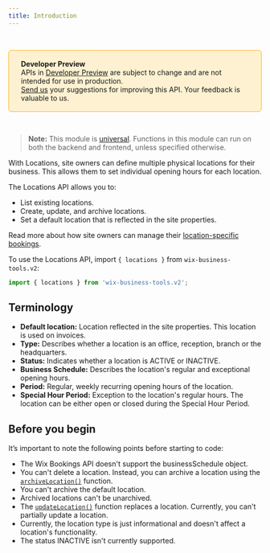 ```yaml
---
title: Introduction
---
```

&nbsp;

<div style="background-color: #FEF1D1; padding: 18px 24px; border-radius: 6px; border: 1px solid #FDB10C; box-sizing: border-box; display: inline-block">
    <b>Developer Preview</b>
    <br/>
    <span>APIs in <a href="https://www.wix.com/velo/reference/api-overview/developer-preview">Developer Preview</a> are subject to change and are not intended for use in production.<br/><a href="mailto:velo-preview-feedback@wix.com">Send us</a> your suggestions for improving this API. Your feedback is valuable to us.</span>
</div>

&nbsp;

> **Note:**
> This module is [universal](https://support.wix.com/https://www.wix.com/velo/reference/api-overview/api-versions#universal-modules).
> Functions in this module can run on both the backend and frontend, unless specified otherwise.

With Locations, site owners can define multiple physical locations for their business. This allows them to set individual opening hours for each location.

The Locations API allows you to:

+ List existing locations.
+ Create, update, and archive locations.
+ Set a default location that is reflected in the site properties.

Read more about how site owners can manage their [location-specific bookings](https://support.wix.com/en/article/wix-bookings-offering-services-at-multiple-locations).

To use the Locations API, import `{ locations }` from `wix-business-tools.v2`:

```js
import { locations } from 'wix-business-tools.v2';
```

## Terminology

+ **Default location:** Location reflected in the site properties. This location is used on invoices.
+ **Type:** Describes whether a location is an office, reception, branch or the headquarters.
+ **Status:** Indicates whether a location is ACTIVE or INACTIVE.
+ **Business Schedule:** Describes the location's regular and exceptional opening hours.
+ **Period:** Regular, weekly recurring opening hours of the location.
+ **Special Hour Period:** Exception to the location's regular hours. The location can be either open or closed during the Special Hour Period.

## Before you begin

It’s important to note the following points before starting to code:

+ The Wix Bookings API doesn't support the businessSchedule object.
+ You can't delete a location. Instead, you can archive a location using the [`archiveLocation()`](archivelocation) function.
+ You can't archive the default location.
+ Archived locations can't be unarchived.
+ The [`updateLocation()`](updatelocation) function replaces a location. Currently, you can't partially update a location.
+ Currently, the location type is just informational and doesn't affect a location's functionality.
+ The status INACTIVE isn't currently supported.